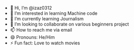 - 👋 Hi, I’m @izaz0312
- 👀 I’m interested in learning Machine code
- 🌱 I’m currently learning Journalism
- 💞️ I’m looking to collaborate on various beginners project
- 📫 How to reach me via email
- 😄 Pronouns: He/Him
- ⚡ Fun fact: Love to watch movies

<!---
izaz0312/izaz0312 is a ✨ special ✨ repository because its `README.md` (this file) appears on your GitHub profile.
You can click the Preview link to take a look at your changes.
--->
